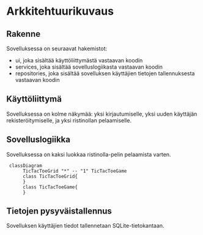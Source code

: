 # Arkkitehtuurikuvaus

## Rakenne
Sovelluksessa on seuraavat hakemistot: 
- ui, joka sisältää käyttöliittymästä vastaavan koodin
- services, joka sisältää sovelluslogiikasta vastaavan koodin
- repositories, joka sisältää sovelluksen käyttäjien tietojen tallennuksesta vastaavan koodin

## Käyttöliittymä
Sovelluksessa on kolme näkymää: yksi kirjautumiselle, yksi uuden käyttäjän rekisteröitymiselle, ja yksi ristinollan pelaamiselle.

## Sovelluslogiikka

Sovelluksessa on kaksi luokkaa ristinolla-pelin pelaamista varten.

```mermaid
 classDiagram
      TicTacToeGrid "*" -- "1" TicTacToeGame
      class TicTacToeGrid{
      }
      class TicTacToeGame{
      }
```
## Tietojen pysyväistallennus
Sovelluksen käyttäjien tiedot tallennetaan SQLite-tietokantaan.
